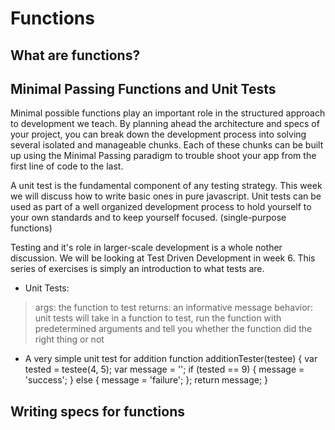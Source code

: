 Functions
========

What are functions?
-------------------

Minimal Passing Functions and Unit Tests
-------
Minimal possible functions play an important role in the structured approach to development we teach.
By planning ahead the architecture and specs of your project, you can break down the development 
process into solving several isolated and manageable chunks. 
Each of these chunks can be built up using the Minimal Passing paradigm to trouble shoot your app
from the first line of code to the last.

A unit test is the fundamental component of any testing strategy. This week we will discuss how to write basic ones in pure javascript. Unit tests can be used as part of a well organized development process 
to hold yourself to your own standards and to keep yourself focused. (single-purpose functions)

Testing and it's role in larger-scale development is a whole nother discussion.
We will be looking at Test Driven Development in week 6.
This series of exercises is simply an introduction to what tests are.

* Unit Tests:
> args: the function to test
> returns: an informative message
> behavior: unit tests will take in a function to test, 
> run the function with predetermined arguments 
> and tell you whether the function did the right thing or not


* A very simple unit test for addition
	function additionTester(testee) {
		var tested = testee(4, 5);
		var message = '';
		if (tested == 9) {
			message = 'success';
		} else {
			message = 'failure';
		};
		return message;
	}


Writing specs for functions
-------


